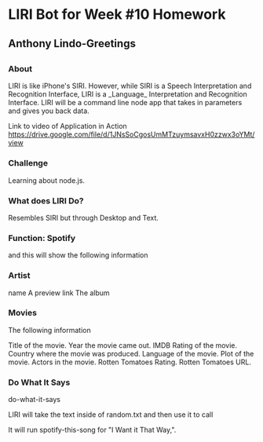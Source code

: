 
<h1>LIRI Bot for Week #10 Homework</h1>
<h2>Anthony Lindo-Greetings<h2>

<h3>About</h3>
<p>LIRI is like iPhone's SIRI. However, while SIRI is a Speech Interpretation and Recognition Interface, LIRI is a _Language_ Interpretation and Recognition Interface. LIRI will be a command line node app that takes in parameters and gives you back data.</p>

Link to video of Application in Action
https://drive.google.com/file/d/1JNsSoCgosUmMTzuymsavxH0zzwx3oYMt/view

<h3>Challenge</h3>
Learning about node.js.

<h3>What does LIRI Do?</h3>
Resembles SIRI but through Desktop and Text.

<h3>Function: Spotify</h3>
<user inserts song title> and this will show the following information

<h3>Artist</h3>
name
A preview link
The album

<h3>Movies</h3>
<insert movie title>

The following information

Title of the movie.
Year the movie came out.
IMDB Rating of the movie.
Country where the movie was produced.
Language of the movie.
Plot of the movie.
Actors in the movie.
Rotten Tomatoes Rating.
Rotten Tomatoes URL.


<h3>Do What It Says</h3>
do-what-it-says

LIRI will take the text inside of random.txt and then use it to call

It will run spotify-this-song for "I Want it That Way,".
